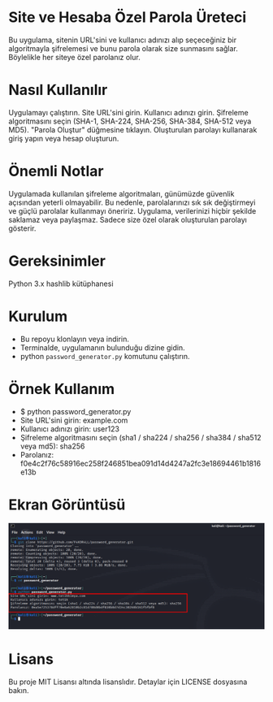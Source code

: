 # Site ve Hesaba Özel Parola Üreteci

Bu uygulama, sitenin URL'sini ve kullanıcı adınızı alıp seçeceğiniz bir algoritmayla şifrelemesi ve bunu parola olarak size sunmasını sağlar. Böylelikle her siteye özel parolanız olur.

# Nasıl Kullanılır

Uygulamayı çalıştırın.
Site URL'sini girin.
Kullanıcı adınızı girin.
Şifreleme algoritmasını seçin (SHA-1, SHA-224, SHA-256, SHA-384, SHA-512 veya MD5).
"Parola Oluştur" düğmesine tıklayın.
Oluşturulan parolayı kullanarak giriş yapın veya hesap oluşturun.

# Önemli Notlar

Uygulamada kullanılan şifreleme algoritmaları, günümüzde güvenlik açısından yeterli olmayabilir. Bu nedenle, parolalarınızı sık sık değiştirmeyi ve güçlü parolalar kullanmayı öneririz.
Uygulama, verilerinizi hiçbir şekilde saklamaz veya paylaşmaz. Sadece size özel olarak oluşturulan parolayı gösterir.

# Gereksinimler

Python 3.x
hashlib kütüphanesi

# Kurulum

- Bu repoyu klonlayın veya indirin.
- Terminalde, uygulamanın bulunduğu dizine gidin.
- python `password_generator.py` komutunu çalıştırın.

# Örnek Kullanım

- $ python password_generator.py
- Site URL'sini girin: example.com
- Kullanıcı adınızı girin: user123
- Şifreleme algoritmasını seçin (sha1 / sha224 / sha256 / sha384 / sha512 veya md5): sha256
- Parolanız: f0e4c2f76c58916ec258f246851bea091d14d4247a2fc3e18694461b1816e13b

# Ekran Görüntüsü
![Ekran Görüntüsü](https://github.com/F4KOR4LL/password_generator/blob/main/Screenshot_120.png)

# Lisans

Bu proje MIT Lisansı altında lisanslıdır. Detaylar için LICENSE dosyasına bakın.

